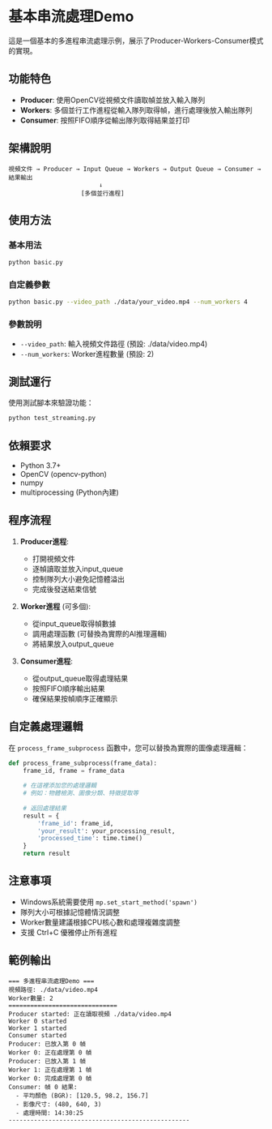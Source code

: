 # 基本串流處理Demo

這是一個基本的多進程串流處理示例，展示了Producer-Workers-Consumer模式的實現。

## 功能特色

- **Producer**: 使用OpenCV從視頻文件讀取幀並放入輸入隊列
- **Workers**: 多個並行工作進程從輸入隊列取得幀，進行處理後放入輸出隊列
- **Consumer**: 按照FIFO順序從輸出隊列取得結果並打印

## 架構說明

```
視頻文件 → Producer → Input Queue → Workers → Output Queue → Consumer → 結果輸出
                         ↓
                    [多個並行進程]
```

## 使用方法

### 基本用法
```bash
python basic.py
```

### 自定義參數
```bash
python basic.py --video_path ./data/your_video.mp4 --num_workers 4
```

### 參數說明
- `--video_path`: 輸入視頻文件路徑 (預設: ./data/video.mp4)
- `--num_workers`: Worker進程數量 (預設: 2)

## 測試運行

使用測試腳本來驗證功能：
```bash
python test_streaming.py
```

## 依賴要求

- Python 3.7+
- OpenCV (opencv-python)
- numpy
- multiprocessing (Python內建)

## 程序流程

1. **Producer進程**:
   - 打開視頻文件
   - 逐幀讀取並放入input_queue
   - 控制隊列大小避免記憶體溢出
   - 完成後發送結束信號

2. **Worker進程** (可多個):
   - 從input_queue取得幀數據
   - 調用處理函數 (可替換為實際的AI推理邏輯)
   - 將結果放入output_queue

3. **Consumer進程**:
   - 從output_queue取得處理結果
   - 按照FIFO順序輸出結果
   - 確保結果按幀順序正確顯示

## 自定義處理邏輯

在 `process_frame_subprocess` 函數中，您可以替換為實際的圖像處理邏輯：

```python
def process_frame_subprocess(frame_data):
    frame_id, frame = frame_data
    
    # 在這裡添加您的處理邏輯
    # 例如：物體檢測、圖像分類、特徵提取等
    
    # 返回處理結果
    result = {
        'frame_id': frame_id,
        'your_result': your_processing_result,
        'processed_time': time.time()
    }
    return result
```

## 注意事項

- Windows系統需要使用 `mp.set_start_method('spawn')`
- 隊列大小可根據記憶體情況調整
- Worker數量建議根據CPU核心數和處理複雜度調整
- 支援 Ctrl+C 優雅停止所有進程

## 範例輸出

```
=== 多進程串流處理Demo ===
視頻路徑: ./data/video.mp4
Worker數量: 2
==============================
Producer started: 正在讀取視頻 ./data/video.mp4
Worker 0 started
Worker 1 started
Consumer started
Producer: 已放入第 0 幀
Worker 0: 正在處理第 0 幀
Producer: 已放入第 1 幀
Worker 1: 正在處理第 1 幀
Worker 0: 完成處理第 0 幀
Consumer: 幀 0 結果:
  - 平均顏色 (BGR): [120.5, 98.2, 156.7]
  - 影像尺寸: (480, 640, 3)
  - 處理時間: 14:30:25
--------------------------------------------------
```
